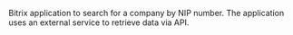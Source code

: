 Bitrix application to search for a company by NIP number. The application uses an external service to retrieve data via API.
